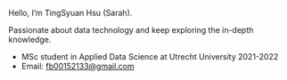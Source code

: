 Hello, I’m TingSyuan Hsu (Sarah). 

Passionate about data technology and keep exploring the in-depth knowledge.
- MSc student in Applied Data Science at Utrecht University 2021-2022
- Email: fb00152133@gmail.com


<!---
Saraheyooo/Saraheyooo is a ✨ special ✨ repository because its `README.md` (this file) appears on your GitHub profile.
You can click the Preview link to take a look at your changes.
--->
